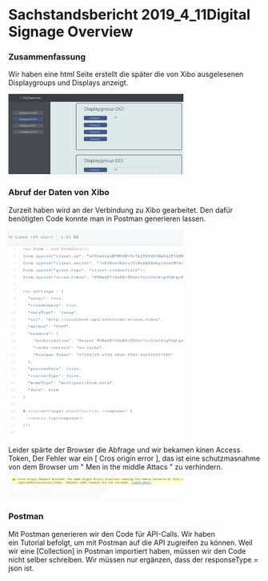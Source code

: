# Sachstandsbericht 2019_4_11Digital Signage Overview
### Zusammenfassung

Wir haben eine html Seite erstellt die später die von Xibo ausgelesenen Displaygroups und Displays anzeigt.

<img src="20190410_093211.jpg" width="350" title="hover text"> 

### Abruf der Daten von Xibo

Zurzeit haben wird an der Verbindung zu Xibo gearbeitet. Den dafür benötigten Code konnte man in Postman generieren lassen.

<img src="20190410_093945.jpg" width="350" title="hover text">

Leider spärte der Browser die Abfrage und wir bekamen kinen Access Token, Der Fehler war ein [ Cros origin error ], das ist eine schutzmasnahme von dem Browser um " Men in the middle Attacs " zu verhindern.


 

<img src="20190410_094830.jpg" width="350" title="hover text"> 


### Postman

Mit Postman generieren wir den Code für API-Calls. Wir haben ein Tutorial befolgt, um mit Postman auf die API zugreifen zu können. Weil wir eine [Collection] in Postman importiert haben, müssen wir den Code nicht selber schreiben. Wir müssen nur ergänzen, dass der responseType = json ist.





